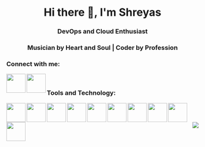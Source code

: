 

<!--
**SrivastavaShreyas/SrivastavaShreyas** is a ✨ _special_ ✨ repository because its `README.md` (this file) appears on your GitHub profile.

Here are some ideas to get you started:

- 🔭 I’m currently working on ...
- 🌱 I’m currently learning everything
- 👯 I’m looking to collaborate on ...
- 💬 Ask me about ...
- 📫 How to reach me: shreyassrivastava98@gmail.com
- 😄 Pronouns: ...
- ⚡ Fun fact: love to play guitar, chess, 

-->
<h1 align="center">Hi there 👋, I'm Shreyas</h1>
<h3 align="center"> DevOps and Cloud Enthusiast<h3>
<h3 align="center">Musician by Heart and Soul | Coder by Profession<h3>

<h3 align="left">Connect with me:</h3>
<p align="left">
<a href="https://www.linkedin.com/in/shreyas-srivastava-50a970166/"> <img align="left" width="50px" src="https://img.icons8.com/fluent/48/000000/linkedin.png" /> </a>
<a href = "mailto: shreyassrivastava98@gmail.com"> <img align="left" width="50px" src="https://img.icons8.com/color/48/000000/gmail.png" /> </a>
</p>
<br>
  
<h3 align="left">Tools and Technology:</h3>
<p align="left">
<a href="https://www.linux.org/"> <img align="left" width="50px" src="https://img.icons8.com/color/48/000000/linux.png" /></a>
<a href="http://www.cplusplus.org/"> <img align="left" width="50px" src="https://img.icons8.com/color/48/000000/c-plus-plus-logo.png" /></a>
<a href="https://www.python.org/"> <img align="left" width="50px" src="https://img.icons8.com/color/48/000000/python.png" /></a>
<a href="https://www.jenkins.io/"> <img align="left" width="50px" src="https://img.icons8.com/color/48/000000/jenkins.png" /></a>
<a href="https://www.linux.org/"> <img align="left" width="50px" src="https://img.icons8.com/color/48/000000/linux.png" /></a>
<a href="https://www.linux.org/"> <img align="left" width="50px" src="https://img.icons8.com/color/48/000000/linux.png" /></a>
<a href="https://www.linux.org/"> <img align="left" width="50px" src="https://img.icons8.com/color/48/000000/linux.png" /></a>
<a href="https://www.linux.org/"> <img align="left" width="50px" src="https://img.icons8.com/color/48/000000/linux.png" /></a>
<a href="https://www.linux.org/"> <img align="left" width="50px" src="https://img.icons8.com/color/48/000000/linux.png" /></a>
<a href="https://www.linux.org/"> <img align="left" width="50px" src="https://img.icons8.com/color/48/000000/linux.png" /></a>

<img align="right" src="https://eng64hrnquaxti9.m.pipedream.net">
<p align="left"> 
